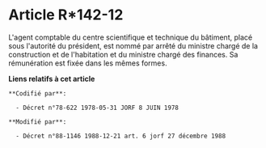 # Article R*142-12

L'agent comptable du centre scientifique et technique du bâtiment, placé sous l'autorité du président, est nommé par arrêté
du ministre chargé de la construction et de l'habitation et du ministre chargé des finances. Sa rémunération est fixée dans
les mêmes formes.

**Liens relatifs à cet article**

	**Codifié par**:

	  - Décret n°78-622 1978-05-31 JORF 8 JUIN 1978

	**Modifié par**:

	  - Décret n°88-1146 1988-12-21 art. 6 jorf 27 décembre 1988
